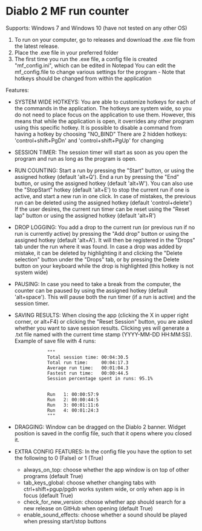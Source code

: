 # Diablo 2 MF run counter
Supports: Windows 7 and Windows 10 (have not tested on any other OS)

1) To run on your computer, go to releases and download the .exe file from the latest release. 
2) Place the .exe file in your preferred folder
3) The first time you run the .exe file, a config file is created "mf_config.ini", which can be edited in Notepad
   You can edit the mf_config.file to change various settings for the program - Note that hotkeys should be changed from within the 
   application

Features:
- SYSTEM WIDE HOTKEYS: You are able to customize hotkeys for each of the commands in the application. The hotkeys are system wide, so 
                       you do not need to place focus on the application to use them. However, this means that while the application 
                       is open, it overrides any other program using this specific hotkey.
                       It is possible to disable a command from having a hotkey by choosing "NO_BIND"
                       There are 2 hidden hotkeys: 'control+shift+PgDn' and 'control+shift+PgUp' for changing
- SESSION TIMER: The session timer will start as soon as you open the program and run as long as the program is open.
- RUN COUNTING: Start a run by pressing the "Start" button, or using the assigned hotkey (default 'alt+Q').
                End a run by pressing the "End" button, or using the assigned hotkey (default 'alt+W').
                You can also use the "StopStart" hotkey (default 'alt+E') to stop the current run if one is active, and start a new run 
                in one click.
                In case of mistakes, the previous run can be deleted using the assigned hotkey (default 'control+delete')
                If the user desires, the current run timer can be reset using the "Reset lap" button or using the assigned hotkey
                (default 'alt+R')
- DROP LOGGING: You add a drop to the current run (or previous run if no run is currently active) by pressing the "Add drop" button or
                using the assigned hotkey (default 'alt+A'). It will then be registered in the "Drops" tab under the run where it was
                found.
                In case a drop was added by mistake, it can be deleted by highlighting it and clicking the "Delete selection" button
                under the "Drops" tab, or by pressing the Delete button on your keyboard while the drop is highlighted (this hotkey is
                not system wide)
- PAUSING: In case you need to take a break from the computer, the counter can be paused by using the assigned hotkey 
           (default 'alt+space'). This will pause both the run timer (if a run is active) and the session timer.
- SAVING RESULTS: When closing the app (clicking the X in upper right corner, or alt+F4) or clicking the "Reset Session" button, you
                  are asked whether you want to save session results. Clicking yes will generate a .txt file named with the current 
                  time stamp (YYYY-MM-DD HH:MM:SS). Example of save file with 4 runs:
                  
                  """
                  Total session time: 00:04:30.5
                  Total run time:     00:04:17.3
                  Average run time:   00:01:04.3
                  Fastest run time:   00:00:44.5
                  Session percentage spent in runs: 95.1%
                  
                  
                  Run   1: 00:00:57:9
                  Run   2: 00:00:44:5
                  Run   3: 00:01:11:6
                  Run   4: 00:01:24:3
                  """              
- DRAGGING: Window can be dragged on the Diablo 2 banner. Widget position is saved in the config file, such that it opens
            where you closed it.
- EXTRA CONFIG FEATURES: In the config file you have the option to set the following to 0 (False) or 1 (True)
   - always_on_top: choose whether the app window is on top of other programs (default True)
   - tab_keys_global: choose whether changing tabs with ctrl+shift+pgup/pgdn works system wide, or only when app is in focus 
     (default True)
   - check_for_new_version: choose whether app should search for a new release on GitHub when opening (default True)
   - enable_sound_effects: choose whether a sound should be played when pressing start/stop buttons
